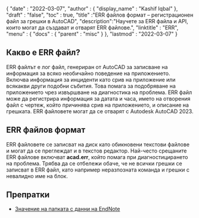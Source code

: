 {
  "date" : "2022-03-07",
  "author" : {
    "display_name" : "Kashif Iqbal"
},
  "draft" : "false",
  "toc" : true,
  "title" :"ERR файлов формат – регистрационен файл за грешки в AutoCAD",
  "description":"Научете за ERR файла и API, които могат да създават и отварят ERR файлове.",
  "linktitle" : "ERR",
  "menu" : {
    "docs" : {
      "parent" : "misc"
}
},
  "lastmod" : "2022-03-07"
}

## Какво е ERR файл?

ERR файлът е лог файл, генериран от AutoCAD за записване на информация за всяко необичайно поведение на приложението. Включва информация за инциденти като срив на приложение или всякакви други подобни събития. Това помага за подобряване на приложението чрез извършване на диагностика на проблема. ERR файл може да регистрира информация за датата и часа, името на отворения файл с чертеж, който причинява срив на приложението, и описание на грешката. ERR файловете могат да се отварят с
Autodesk AutoCAD 2023.

## ERR файлов формат

ERR файловете се записват на диск като обикновени текстови файлове и могат да се преглеждат и в текстов редактор. Най-често срещаните ERR файлове включват **acad.err**, който помага при диагностицирането на проблема. Трябва да се отбележи обаче, че не всички грешки се записват в ERR файл, като например неразпозната команда и грешки с невалидно име на блок.

## Препратки

* [Значение на папката с данни на EndNote](https://support.clarivate.com/Endnote/s/article/EndNote-Description-of-the-Data-folder-that-accompanies-enl-library-files?language=en_US)

